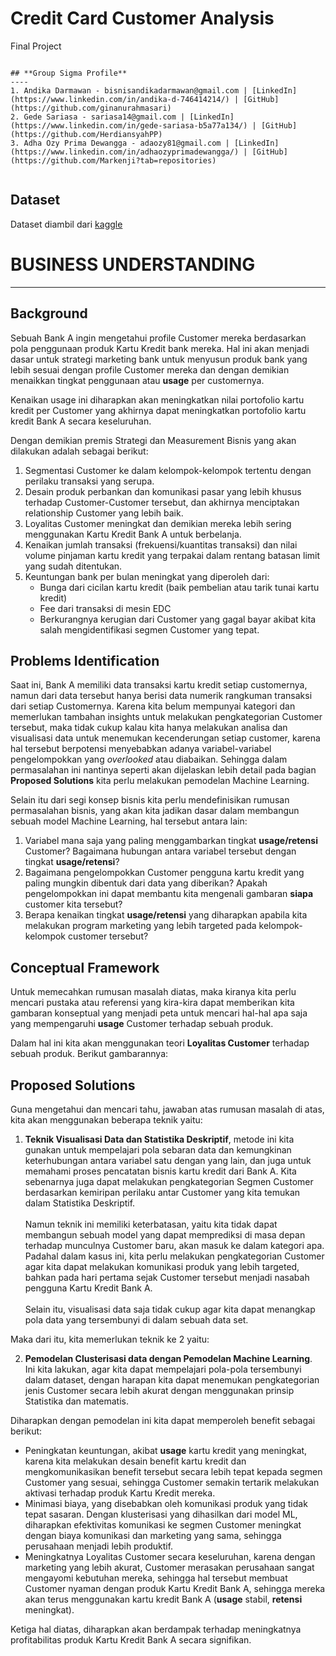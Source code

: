 # **Credit Card Customer Analysis**
Final Project
```

## **Group Sigma Profile** 
----
1. Andika Darmawan - bisnisandikadarmawan@gmail.com | [LinkedIn](https://www.linkedin.com/in/andika-d-746414214/) | [GitHub](https://github.com/ginanurahmasari)
2. Gede Sariasa - sariasa14@gmail.com | [LinkedIn](https://www.linkedin.com/in/gede-sariasa-b5a77a134/) | [GitHub](https://github.com/HerdiansyahPP)
3. Adha Ozy Prima Dewangga - adaozy81@gmail.com | [LinkedIn](https://www.linkedin.com/in/adhaozyprimadewangga/) | [GitHub](https://github.com/Markenji?tab=repositories)


```
## Dataset
Dataset diambil dari [kaggle](https://www.kaggle.com/datasets/arjunbhasin2013/ccdata)

# **BUSINESS UNDERSTANDING**
----

## **Background**
Sebuah Bank A ingin mengetahui profile Customer mereka berdasarkan pola penggunaan produk Kartu Kredit bank mereka. Hal ini akan menjadi dasar untuk strategi marketing bank untuk menyusun produk bank yang lebih sesuai dengan profile Customer mereka dan dengan demikian menaikkan tingkat penggunaan atau **usage** per customernya.

Kenaikan usage ini diharapkan akan meningkatkan nilai portofolio kartu kredit per Customer yang akhirnya dapat meningkatkan portofolio kartu kredit Bank A secara keseluruhan.

Dengan demikian premis Strategi dan Measurement Bisnis yang akan dilakukan adalah sebagai berikut:

1. Segmentasi Customer ke dalam kelompok-kelompok tertentu dengan perilaku transaksi yang serupa.
2. Desain produk perbankan dan komunikasi pasar yang lebih khusus terhadap Customer-Customer tersebut, dan akhirnya menciptakan relationship Customer yang lebih baik.
3. Loyalitas Customer meningkat dan demikian mereka lebih sering menggunakan Kartu Kredit Bank A untuk berbelanja.
4. Kenaikan jumlah transaksi (frekuensi/kuantitas transaksi) dan nilai volume pinjaman kartu kredit yang terpakai dalam rentang batasan limit yang sudah ditentukan.
5. Keuntungan bank per bulan meningkat yang diperoleh dari:
    * Bunga dari cicilan kartu kredit (baik pembelian atau tarik tunai kartu kredit)
    * Fee dari transaksi di mesin EDC
    * Berkurangnya kerugian dari Customer yang gagal bayar akibat kita salah mengidentifikasi segmen Customer yang tepat.

## **Problems Identification**
Saat ini, Bank A memiliki data transaksi kartu kredit setiap customernya, namun dari data tersebut hanya berisi data numerik rangkuman transaksi dari setiap Customernya. Karena kita belum mempunyai kategori dan memerlukan tambahan insights untuk melakukan pengkategorian Customer tersebut, maka tidak cukup kalau kita hanya melakukan analisa dan visualisasi data untuk menemukan kecenderungan setiap customer, karena hal tersebut berpotensi menyebabkan adanya variabel-variabel pengelompokkan yang *overlooked* atau diabaikan. Sehingga dalam permasalahan ini nantinya seperti akan dijelaskan lebih detail pada bagian **Proposed Solutions** kita perlu melakukan pemodelan Machine Learning.

Selain itu dari segi konsep bisnis kita perlu mendefinisikan rumusan permasalahan bisnis, yang akan kita jadikan dasar dalam membangun sebuah model Machine Learning, hal tersebut antara lain:

1. Variabel mana saja yang paling menggambarkan tingkat **usage/retensi** Customer? Bagaimana hubungan antara variabel tersebut dengan tingkat **usage/retensi**?
2. Bagaimana pengelompokkan Customer pengguna kartu kredit yang paling mungkin dibentuk dari data yang diberikan? Apakah pengelompokkan ini dapat membantu kita mengenali gambaran **siapa** customer kita tersebut?
3. Berapa kenaikan tingkat **usage/retensi** yang diharapkan apabila kita melakukan program marketing yang lebih targeted pada kelompok-kelompok customer tersebut?

## **Conceptual Framework**
Untuk memecahkan rumusan masalah diatas, maka kiranya kita perlu mencari pustaka atau referensi yang kira-kira dapat memberikan kita gambaran konseptual yang menjadi peta untuk mencari hal-hal apa saja yang mempengaruhi **usage** Customer terhadap sebuah produk.

Dalam hal ini kita akan menggunakan teori **Loyalitas Customer** terhadap sebuah produk. Berikut gambarannya:

## **Proposed Solutions**
Guna mengetahui dan mencari tahu, jawaban atas rumusan masalah di atas, kita akan menggunakan beberapa teknik yaitu:

1. **Teknik Visualisasi Data dan Statistika Deskriptif**, metode ini kita gunakan untuk mempelajari pola sebaran data dan kemungkinan keterhubungan antara variabel satu dengan yang lain, dan juga untuk memahami proses pencatatan bisnis kartu kredit dari Bank A. Kita sebenarnya juga dapat melakukan pengkategorian Segmen Customer berdasarkan kemiripan perilaku antar Customer yang kita temukan dalam Statistika Deskriptif.
<br><br>Namun teknik ini memiliki keterbatasan, yaitu kita tidak dapat membangun sebuah model yang dapat memprediksi di masa depan terhadap munculnya Customer baru, akan masuk ke dalam kategori apa. Padahal dalam kasus ini, kita perlu melakukan pengkategorian Customer agar kita dapat melakukan komunikasi produk yang lebih targeted, bahkan pada hari pertama sejak Customer tersebut menjadi nasabah pengguna Kartu Kredit Bank A.
<br><br>Selain itu, visualisasi data saja tidak cukup agar kita dapat menangkap pola data yang tersembunyi di dalam sebuah data set.

Maka dari itu, kita memerlukan teknik ke 2 yaitu:

2. **Pemodelan Clusterisasi data dengan Pemodelan Machine Learning**.
<br>Ini kita lakukan, agar kita dapat mempelajari pola-pola tersembunyi dalam dataset, dengan harapan kita dapat menemukan pengkategorian jenis Customer secara lebih akurat dengan menggunakan prinsip Statistika dan matematis.

Diharapkan dengan pemodelan ini kita dapat memperoleh benefit sebagai berikut:
* Peningkatan keuntungan, akibat **usage** kartu kredit yang meningkat, karena kita melakukan desain benefit kartu kredit dan mengkomunikasikan benefit tersebut secara lebih tepat kepada segmen Customer yang sesuai, sehingga Customer semakin tertarik melakukan aktivasi terhadap produk Kartu Kredit mereka.
* Minimasi biaya, yang disebabkan oleh komunikasi produk yang tidak tepat sasaran. Dengan klusterisasi yang dihasilkan dari model ML, diharapkan efektivitas komunikasi ke segmen Customer meningkat dengan biaya komunikasi dan marketing yang sama, sehingga perusahaan menjadi lebih produktif.
* Meningkatnya Loyalitas Customer secara keseluruhan, karena dengan marketing yang lebih akurat, Customer merasakan perusahaan sangat mengayomi kebutuhan mereka, sehingga hal tersebut membuat Customer nyaman dengan produk Kartu Kredit Bank A, sehingga mereka akan terus menggunakan kartu kredit Bank A (**usage** stabil, **retensi** meningkat).

Ketiga hal diatas, diharapkan akan berdampak terhadap meningkatnya profitabilitas produk Kartu Kredit Bank A secara signifikan.
